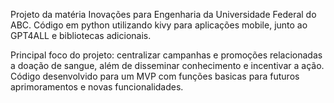 Projeto da matéria Inovações para Engenharia da Universidade Federal do ABC.
Código em python utilizando kivy para aplicações mobile, junto ao GPT4ALL e bibliotecas adicionais.

Principal foco do projeto: centralizar campanhas e promoções relacionadas a doação de sangue, além de disseminar conhecimento e incentivar a ação.
Código desenvolvido para um MVP com funções basicas para futuros aprimoramentos e novas funcionalidades.
